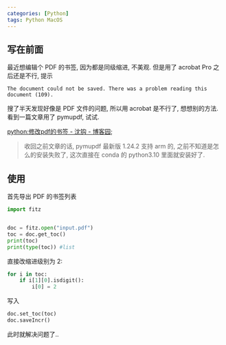 ```yaml
---
categories: [Python]
tags: Python MacOS
---
```


## 写在前面

最近想编辑个 PDF 的书签, 因为都是同级缩进, 不美观. 但是用了 acrobat Pro 之后还是不行, 提示

```
The document could not be saved. There was a problem reading this document (109).
```

搜了半天发现好像是 PDF 文件的问题, 所以用 acrobat 是不行了, 想想别的方法. 看到一篇文章用了 pymupdf, 试试. 

[python:修改pdf的书签 - 沈钩 - 博客园](https://www.cnblogs.com/shengou/p/16931826.html);

>   收回之前文章的话, pymupdf 最新版 1.24.2 支持 arm 的, 之前不知道是怎么的安装失败了, 这次直接在 conda 的 python3.10 里面就安装好了. 

## 使用

首先导出 PDF 的书签列表

```python
import fitz


doc = fitz.open("input.pdf")
toc = doc.get_toc()
print(toc)
print(type(toc)) #list
```

直接改缩进级别为 2:

```python
for i in toc:
    if i[1][0].isdigit():
        i[0] = 2
```

写入

```python
doc.set_toc(toc)
doc.saveIncr()
```

此时就解决问题了..

